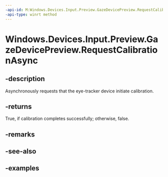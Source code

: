 ```yaml
---
-api-id: M:Windows.Devices.Input.Preview.GazeDevicePreview.RequestCalibrationAsync
-api-type: winrt method
---
```


<!-- Method syntax.
public IAsyncOperation<bool> GazeDevicePreview.RequestCalibrationAsync()
-->

# Windows.Devices.Input.Preview.GazeDevicePreview.RequestCalibrationAsync

## -description
Asynchronously requests that the eye-tracker device initiate calibration.

## -returns
True, if calibration completes successfully; otherwise, false.

## -remarks

## -see-also

## -examples


